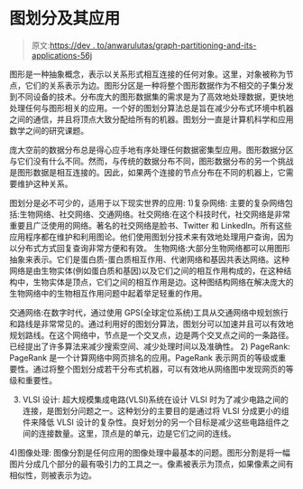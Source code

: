 # 图划分及其应用

> 原文:[https://dev . to/anwarulutas/graph-partitioning-and-its-applications-56j](https://dev.to/anwarulutas/graph-partitioning-and-its-applications-56j)

图形是一种抽象概念，表示以关系形式相互连接的任何对象。这里，对象被称为节点，它们的关系表示为边。图形分区是一种将整个图形数据作为不相交的子集分发到不同设备的技术。分布庞大的图形数据集的需求是为了高效地处理数据，更快地处理任何与图形相关的应用。一个好的图划分算法总是旨在减少分布式环境中机器之间的通信，并且将顶点大致分配给所有的机器。图划分一直是计算机科学和应用数学之间的研究课题。

庞大空前的数据分布总是得心应手地有序处理任何数据密集型应用。图形数据分区与它们没有什么不同。然而，与传统的数据分布不同，图形数据分布的另一个挑战是图形数据是相互连接的。因此，如果两个连接的节点分布在不同的机器上，它需要维护这种关系。

图划分是必不可少的，适用于以下现实世界的应用:
1)复杂网络:
主要的复杂网络包括:生物网络、社交网络、交通网络。社交网络:在这个科技时代，社交网络是非常重要且广泛使用的网络。著名的社交网络是脸书、Twitter 和 LinkedIn。所有这些应用程序都在维护和利用图论。他们使用图划分技术来有效地处理用户查询，因为以分布式方式回复查询非常方便和有效。
生物网络:大部分生物网络都可以用图形抽象来表示。它们是蛋白质-蛋白质相互作用、代谢网络和基因共表达网络。这种网络是由生物实体(例如蛋白质和基因)以及它们之间的相互作用构成的，在这种结构中，生物实体是顶点，它们之间的相互作用是边。这种图结构网络在解决庞大的生物网络中的生物相互作用问题中起着举足轻重的作用。

交通网络:在数字时代，通过使用 GPS(全球定位系统)工具从交通网络中规划旅行和路线是非常常见的。通过利用好的图划分算法，图划分可以加速并且可以有效地规划路线。在这个网络中，节点是一个交叉点，边是两个交叉点之间的一条路径。已经提出了许多算法来减少搜索空间、减少处理时间以及准确性。
2) PageRank:
PageRank 是一个计算网络中网页排名的应用。PageRank 表示网页的等级或重要性。通过将整个图划分成若干分布式机器，可以有效地从网络图中发现网页的等级和重要性。

3) VLSI 设计:
超大规模集成电路(VLSI)系统在设计 VLSI 时为了减少电路之间的连接，是图划分问题之一。这种划分的主要目的是通过将 VLSI 分成更小的组件来降低 VLSI 设计的复杂性。良好划分的另一个目标是减少这些电路组件之间的连接数量。这里，顶点是的单元，边是它们之间的连线。

4)图像处理:
图像分割是任何应用的图像处理中最基本的问题。图形分割是将一幅图片分成几个部分的最有吸引力的工具之一。像素被表示为顶点，如果像素之间有相似性，则被表示为边。
